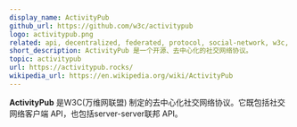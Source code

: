 ```yaml
---
display_name: ActivityPub
github_url: https://github.com/w3c/activitypub
logo: activitypub.png
related: api, decentralized, federated, protocol, social-network, w3c, federation, mastodon, lemmy, json-ld
short_description: ActivityPub 是一个开源、去中心化的社交网络协议。
topic: activitypub
url: https://activitypub.rocks/
wikipedia_url: https://en.wikipedia.org/wiki/ActivityPub
---
```

**ActivityPub** 是W3C(万维网联盟) 制定的去中心化社交网络协议。它既包括社交网络客户端 API，也包括server-server联邦 API。
